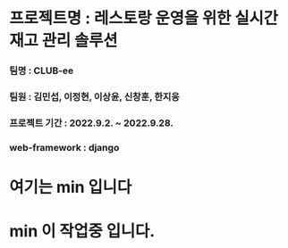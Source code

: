 # 프로젝트명 : 레스토랑 운영을 위한 실시간 재고 관리 솔루션

### 팀명 : CLUB-ee

### 팀원 : 김민섭, 이정현, 이상윤, 신창훈, 한지웅

### 프로젝트 기간 : 2022.9.2. ~ 2022.9.28.

### web-framework : django

###

# 여기는 min 입니다

# min 이 작업중 입니다.
